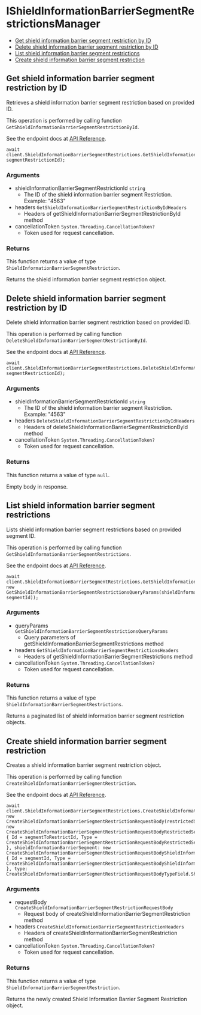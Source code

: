 # IShieldInformationBarrierSegmentRestrictionsManager


- [Get shield information barrier segment restriction by ID](#get-shield-information-barrier-segment-restriction-by-id)
- [Delete shield information barrier segment restriction by ID](#delete-shield-information-barrier-segment-restriction-by-id)
- [List shield information barrier segment restrictions](#list-shield-information-barrier-segment-restrictions)
- [Create shield information barrier segment restriction](#create-shield-information-barrier-segment-restriction)

## Get shield information barrier segment restriction by ID

Retrieves a shield information barrier segment
restriction based on provided ID.

This operation is performed by calling function `GetShieldInformationBarrierSegmentRestrictionById`.

See the endpoint docs at
[API Reference](https://developer.box.com/reference/get-shield-information-barrier-segment-restrictions-id/).

<!-- sample get_shield_information_barrier_segment_restrictions_id -->
```
await client.ShieldInformationBarrierSegmentRestrictions.GetShieldInformationBarrierSegmentRestrictionByIdAsync(shieldInformationBarrierSegmentRestrictionId: segmentRestrictionId);
```

### Arguments

- shieldInformationBarrierSegmentRestrictionId `string`
  - The ID of the shield information barrier segment Restriction. Example: "4563"
- headers `GetShieldInformationBarrierSegmentRestrictionByIdHeaders`
  - Headers of getShieldInformationBarrierSegmentRestrictionById method
- cancellationToken `System.Threading.CancellationToken?`
  - Token used for request cancellation.


### Returns

This function returns a value of type `ShieldInformationBarrierSegmentRestriction`.

Returns the shield information barrier segment
restriction object.


## Delete shield information barrier segment restriction by ID

Delete shield information barrier segment restriction
based on provided ID.

This operation is performed by calling function `DeleteShieldInformationBarrierSegmentRestrictionById`.

See the endpoint docs at
[API Reference](https://developer.box.com/reference/delete-shield-information-barrier-segment-restrictions-id/).

<!-- sample delete_shield_information_barrier_segment_restrictions_id -->
```
await client.ShieldInformationBarrierSegmentRestrictions.DeleteShieldInformationBarrierSegmentRestrictionByIdAsync(shieldInformationBarrierSegmentRestrictionId: segmentRestrictionId);
```

### Arguments

- shieldInformationBarrierSegmentRestrictionId `string`
  - The ID of the shield information barrier segment Restriction. Example: "4563"
- headers `DeleteShieldInformationBarrierSegmentRestrictionByIdHeaders`
  - Headers of deleteShieldInformationBarrierSegmentRestrictionById method
- cancellationToken `System.Threading.CancellationToken?`
  - Token used for request cancellation.


### Returns

This function returns a value of type `null`.

Empty body in response.


## List shield information barrier segment restrictions

Lists shield information barrier segment restrictions
based on provided segment ID.

This operation is performed by calling function `GetShieldInformationBarrierSegmentRestrictions`.

See the endpoint docs at
[API Reference](https://developer.box.com/reference/get-shield-information-barrier-segment-restrictions/).

<!-- sample get_shield_information_barrier_segment_restrictions -->
```
await client.ShieldInformationBarrierSegmentRestrictions.GetShieldInformationBarrierSegmentRestrictionsAsync(queryParams: new GetShieldInformationBarrierSegmentRestrictionsQueryParams(shieldInformationBarrierSegmentId: segmentId));
```

### Arguments

- queryParams `GetShieldInformationBarrierSegmentRestrictionsQueryParams`
  - Query parameters of getShieldInformationBarrierSegmentRestrictions method
- headers `GetShieldInformationBarrierSegmentRestrictionsHeaders`
  - Headers of getShieldInformationBarrierSegmentRestrictions method
- cancellationToken `System.Threading.CancellationToken?`
  - Token used for request cancellation.


### Returns

This function returns a value of type `ShieldInformationBarrierSegmentRestrictions`.

Returns a paginated list of
shield information barrier segment restriction objects.


## Create shield information barrier segment restriction

Creates a shield information barrier
segment restriction object.

This operation is performed by calling function `CreateShieldInformationBarrierSegmentRestriction`.

See the endpoint docs at
[API Reference](https://developer.box.com/reference/post-shield-information-barrier-segment-restrictions/).

<!-- sample post_shield_information_barrier_segment_restrictions -->
```
await client.ShieldInformationBarrierSegmentRestrictions.CreateShieldInformationBarrierSegmentRestrictionAsync(requestBody: new CreateShieldInformationBarrierSegmentRestrictionRequestBody(restrictedSegment: new CreateShieldInformationBarrierSegmentRestrictionRequestBodyRestrictedSegmentField() { Id = segmentToRestrictId, Type = CreateShieldInformationBarrierSegmentRestrictionRequestBodyRestrictedSegmentTypeField.ShieldInformationBarrierSegment }, shieldInformationBarrierSegment: new CreateShieldInformationBarrierSegmentRestrictionRequestBodyShieldInformationBarrierSegmentField() { Id = segmentId, Type = CreateShieldInformationBarrierSegmentRestrictionRequestBodyShieldInformationBarrierSegmentTypeField.ShieldInformationBarrierSegment }, type: CreateShieldInformationBarrierSegmentRestrictionRequestBodyTypeField.ShieldInformationBarrierSegmentRestriction));
```

### Arguments

- requestBody `CreateShieldInformationBarrierSegmentRestrictionRequestBody`
  - Request body of createShieldInformationBarrierSegmentRestriction method
- headers `CreateShieldInformationBarrierSegmentRestrictionHeaders`
  - Headers of createShieldInformationBarrierSegmentRestriction method
- cancellationToken `System.Threading.CancellationToken?`
  - Token used for request cancellation.


### Returns

This function returns a value of type `ShieldInformationBarrierSegmentRestriction`.

Returns the newly created Shield
Information Barrier Segment Restriction object.


